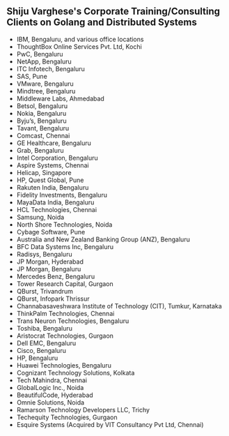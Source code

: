 
## Shiju Varghese's Corporate Training/Consulting Clients on Golang and Distributed Systems

* IBM, Bengaluru, and various office locations
* ThoughtBox Online Services Pvt. Ltd, Kochi
* PwC, Bengaluru
* NetApp, Bengaluru
* ITC Infotech, Bengaluru
* SAS, Pune
* VMware, Bengaluru
* Mindtree, Bengaluru 
* Middleware Labs, Ahmedabad 
* Betsol, Bengaluru 
* Nokia, Bengaluru
* Byju’s, Bengaluru
* Tavant, Bengaluru
* Comcast, Chennai
* GE Healthcare, Bengaluru
* Grab, Bengaluru 
* Intel Corporation, Bengaluru
* Aspire Systems, Chennai
* Helicap, Singapore
* HP, Quest Global, Pune
* Rakuten India, Bengaluru
* Fidelity Investments, Bengaluru
* MayaData India, Bengaluru
* HCL Technologies, Chennai
* Samsung, Noida
* North Shore Technologies, Noida
* Cybage Software, Pune
* Australia and New Zealand Banking Group (ANZ), Bengaluru
* BFC Data Systems Inc, Bengaluru
* Radisys, Bengaluru
* JP Morgan, Hyderabad
* JP Morgan, Bengaluru
* Mercedes Benz, Bengaluru
* Tower Research Capital, Gurgaon 
* QBurst, Trivandrum
* QBurst, Infopark Thrissur
* Channabasaveshwara Institute of Technology (CIT), Tumkur, Karnataka
* ThinkPalm Technologies, Chennai
* Trans Neuron Technologies, Bengaluru  
* Toshiba, Bengaluru
* Aristocrat Technologies, Gurgaon 
* Dell EMC, Bengaluru
* Cisco, Bengaluru
* HP, Bengaluru
* Huawei Technologies, Bengaluru
* Cognizant Technology Solutions, Kolkata
* Tech Mahindra, Chennai
* GlobalLogic Inc., Noida
* BeautifulCode, Hyderabad 
* Omnie Solutions, Noida
* Ramarson Technology Developers LLC, Trichy
* Techequity Technologies, Gurgaon
* Esquire Systems (Acquired by VIT Consultancy Pvt Ltd, Chennai) 
